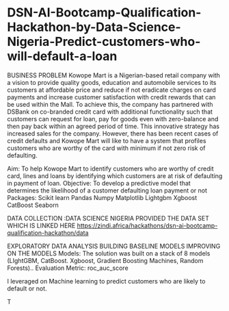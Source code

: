 # DSN-AI-Bootcamp-Qualification-Hackathon-by-Data-Science-Nigeria-Predict-customers-who-will-default-a-loan

BUSINESS PROBLEM Kowope Mart is a Nigerian-based retail company with a vision to provide quality goods, education and automobile services to its customers at affordable price and reduce if not eradicate charges on card payments and increase customer satisfaction with credit rewards that can be used within the Mall. To achieve this, the company has partnered with DSBank on co-branded credit card with additional functionality such that customers can request for loan, pay for goods even with zero-balance and then pay back within an agreed period of time. This innovative strategy has increased sales for the company. However, there has been recent cases of credit defaults and Kowope Mart will like to have a system that profiles customers who are worthy of the card with minimum if not zero risk of defaulting.

Aim: To help Kowope Mart to identify customers who are worthy of credit card, lines and loans by identifying which customers are at risk of defaulting in payment of loan.
Objective: To develop a predictive model that determines the likelihood of a customer defaulting loan payment or not
Packages: Scikit learn Pandas Numpy Matplotlib Lightgbm Xgboost CatBoost Seaborn

DATA COLLECTION :DATA SCIENCE NIGERIA PROVIDED THE DATA SET WHICH IS LINKED HERE https://zindi.africa/hackathons/dsn-ai-bootcamp-qualification-hackathon/data

EXPLORATORY DATA ANALYSIS
BUILDING BASELINE MODELS
IMPROVING ON THE MODELS Models: The solution was built on a stack of 8 models (LIghtGBM, CatBoost. Xgboost, Gradient Boosting Machines, Random Forests)..
Evaluation Metric: roc_auc_score

I leveraged on Machine learning to predict customers who are likely to default or not.

T
